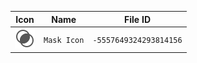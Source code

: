 | Icon | Name | File ID |
| ---  | ---  | ---     |
| ![](Mask%20Icon.png) | `Mask Icon` | `-5557649324293814156` |
